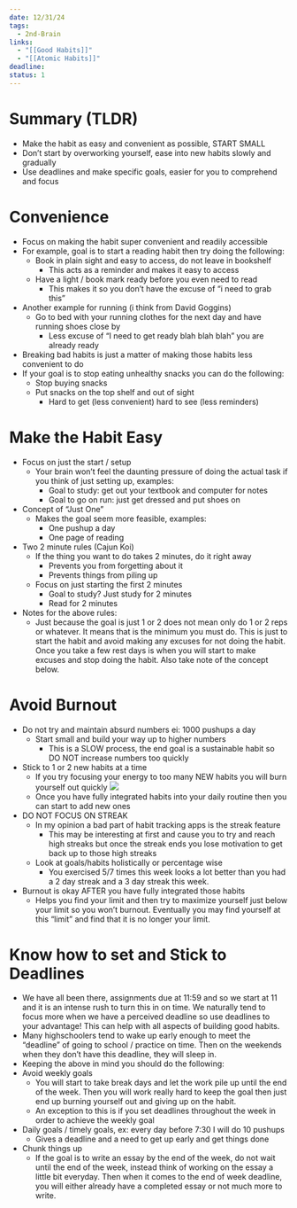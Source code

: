 ```yaml
---
date: 12/31/24
tags:
  - 2nd-Brain
links:
  - "[[Good Habits]]"
  - "[[Atomic Habits]]"
deadline: 
status: 1
---
```

# Summary (TLDR)
- Make the habit as easy and convenient as possible, START SMALL
- Don’t start by overworking yourself, ease into new habits slowly and gradually
- Use deadlines and make specific goals, easier for you to comprehend and focus
# Convenience
- Focus on making the habit super convenient and readily accessible
- For example, goal is to start a reading habit then try doing the following:
	- Book in plain sight and easy to access, do not leave in bookshelf
		- This acts as a reminder and makes it easy to access
	- Have a light / book mark ready before you even need to read
		- This makes it so you don’t have the excuse of “i need to grab this”
- Another example for running (i think from David Goggins)
	- Go to bed with your running clothes for the next day and have running shoes close by
		- Less excuse of “I need to get ready blah blah blah” you are already ready
- Breaking bad habits is just a matter of making those habits less convenient to do
- If your goal is to stop eating unhealthy snacks you can do the following:
	- Stop buying snacks
	- Put snacks on the top shelf and out of sight
		- Hard to get (less convenient) hard to see (less reminders)
# Make the Habit Easy
- Focus on just the start / setup
	- Your brain won’t feel the daunting pressure of doing the actual task if you think of just setting up, examples:
		- Goal to study: get out your textbook and computer for notes
		- Goal to go on run: just get dressed and put shoes on
- Concept of “Just One”
	- Makes the goal seem more feasible, examples:
		- One pushup a day
		- One page of reading
- Two 2 minute rules (Cajun Koi)
	- If the thing you want to do takes 2 minutes, do it right away
		- Prevents you from forgetting about it
		- Prevents things from piling up
	- Focus on just starting the first 2 minutes
		- Goal to study? Just study for 2 minutes
		- Read for 2 minutes
- Notes for the above rules:
	- Just because the goal is just 1 or 2 does not mean only do 1 or 2 reps or whatever. It means that is the minimum you must do. This is just to start the habit and avoid making any excuses for not doing the habit. Once you take a few rest days is when you will start to make excuses and stop doing the habit. Also take note of the concept below.
# Avoid Burnout
- Do not try and maintain absurd numbers ei: 1000 pushups a day
	- Start small and build your way up to higher numbers
		- This is a SLOW process, the end goal is a sustainable habit so DO NOT increase numbers too quickly 
- Stick to 1 or 2 new habits at a time
	- If you try focusing your energy to too many NEW habits you will burn yourself out quickly
**![](https://lh7-rt.googleusercontent.com/docsz/AD_4nXdFGyIuxBErXVwe5yE3O9ITNAaI5BzsFnnc9kFipKWU7uaApBTX1CDYj0TJyMsjV8q5GG7i9aRu8dI9XnpYB22z4lQvF2dL0V8vKGW6M7GvW2i43w4oPkznacCtdD8E5nzcvXlYv8Umr-fsfpg3HfFimN4C?key=VVaX_KieHB4UjS2BsFqD6A)**
	- Once you have fully integrated habits into your daily routine then you can start to add new ones
- DO NOT FOCUS ON STREAK
	- In my opinion a bad part of habit tracking apps is the streak feature
		- This may be interesting at first and cause you to try and reach high streaks but once the streak ends you lose motivation to get back up to those high streaks
	- Look at goals/habits holistically or percentage wise
		- You exercised 5/7 times this week looks a lot better than you had a 2 day streak and a 3 day streak this week. 
- Burnout is okay AFTER you have fully integrated those habits
	- Helps you find your limit and then try to maximize yourself just below your limit so you won’t burnout. Eventually you may find yourself at this “limit” and find that it is no longer your limit.
# Know how to set and Stick to Deadlines
- We have all been there, assignments due at 11:59 and so we start at 11 and it is an intense rush to turn this in on time. We naturally tend to focus more when we have a perceived deadline so use deadlines to your advantage! This can help with all aspects of building good habits. 
- Many highschoolers tend to wake up early enough to meet the “deadline” of going to school / practice on time. Then on the weekends when they don’t have this deadline, they will sleep in. 
- Keeping the above in mind you should do the following:
- Avoid weekly goals
	- You will start to take break days and let the work pile up until the end of the week. Then you will work really hard to keep the goal then just end up burning yourself out and giving up on the habit.
	- An exception to this is if you set deadlines throughout the week in order to achieve the weekly goal
- Daily goals / timely goals, ex: every day before 7:30 I will do 10 pushups
	- Gives a deadline and a need to get up early and get things done
- Chunk things up
	- If the goal is to write an essay by the end of the week, do not wait until the end of the week, instead think of working on the essay a little bit everyday. Then when it comes to the end of week deadline, you will either already have a completed essay or not much more to write.
